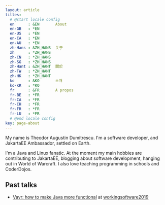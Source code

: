 ```yaml
---
layout: article
titles:
  # @start locale config
  en      : &EN       About
  en-GB   : *EN
  en-US   : *EN
  en-CA   : *EN
  en-AU   : *EN
  zh-Hans : &ZH_HANS  关于
  zh      : *ZH_HANS
  zh-CN   : *ZH_HANS
  zh-SG   : *ZH_HANS
  zh-Hant : &ZH_HANT  關於
  zh-TW   : *ZH_HANT
  zh-HK   : *ZH_HANT
  ko      : &KO       소개
  ko-KR   : *KO
  fr      : &FR       À propos
  fr-BE   : *FR
  fr-CA   : *FR
  fr-CH   : *FR
  fr-FR   : *FR
  fr-LU   : *FR
  # @end locale config
key: page-about
---
```

My name is Theodor Augustin Dumitrescu. I'm a software developer, and JakartaEE Ambassador, settled on Earth.

I'm a Java and Linux fanatic. At the moment my main hobbies are contributing to JakartaEE, blogging about software development, hanging out in World of Warcraft. I also love teaching programming in schools and CoderDojos.


## Past talks
- [Vavr: how to make Java more functional](https://sessionize.com/s/dumitrescu-theodor/vavr_how_to_make_java_more_function/24102) at [workingsoftware2019](https://www.agilemovement.it/workingsoftware/)